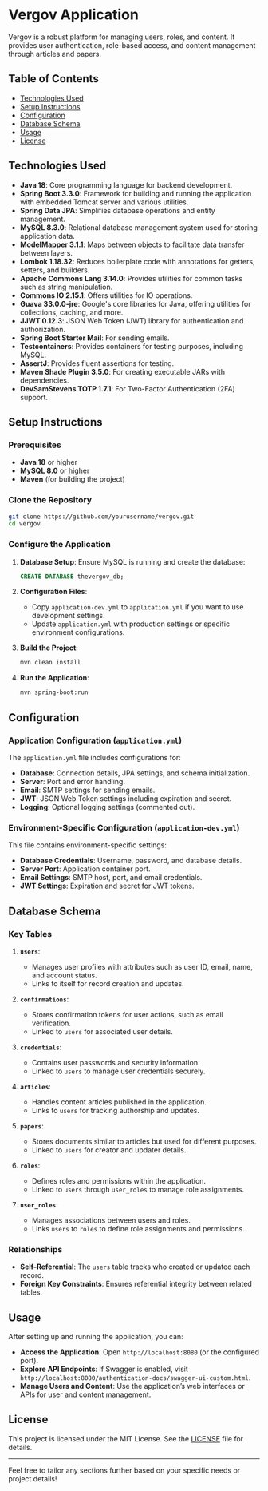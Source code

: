 

# Vergov Application

Vergov is a robust platform for managing users, roles, and content. It provides user authentication, role-based access, and content management through articles and papers.

## Table of Contents

- [Technologies Used](#technologies-used)
- [Setup Instructions](#setup-instructions)
- [Configuration](#configuration)
- [Database Schema](#database-schema)
- [Usage](#usage)
- [License](#license)

## Technologies Used

- **Java 18**: Core programming language for backend development.
- **Spring Boot 3.3.0**: Framework for building and running the application with embedded Tomcat server and various utilities.
- **Spring Data JPA**: Simplifies database operations and entity management.
- **MySQL 8.3.0**: Relational database management system used for storing application data.
- **ModelMapper 3.1.1**: Maps between objects to facilitate data transfer between layers.
- **Lombok 1.18.32**: Reduces boilerplate code with annotations for getters, setters, and builders.
- **Apache Commons Lang 3.14.0**: Provides utilities for common tasks such as string manipulation.
- **Commons IO 2.15.1**: Offers utilities for IO operations.
- **Guava 33.0.0-jre**: Google's core libraries for Java, offering utilities for collections, caching, and more.
- **JJWT 0.12.3**: JSON Web Token (JWT) library for authentication and authorization.
- **Spring Boot Starter Mail**: For sending emails.
- **Testcontainers**: Provides containers for testing purposes, including MySQL.
- **AssertJ**: Provides fluent assertions for testing.
- **Maven Shade Plugin 3.5.0**: For creating executable JARs with dependencies.
- **DevSamStevens TOTP 1.7.1**: For Two-Factor Authentication (2FA) support.

## Setup Instructions

### Prerequisites

- **Java 18** or higher
- **MySQL 8.0** or higher
- **Maven** (for building the project)

### Clone the Repository

```bash
git clone https://github.com/yourusername/vergov.git
cd vergov
```

### Configure the Application

1. **Database Setup**: Ensure MySQL is running and create the database:

   ```sql
   CREATE DATABASE thevergov_db;
   ```

2. **Configuration Files**:

   - Copy `application-dev.yml` to `application.yml` if you want to use development settings.
   - Update `application.yml` with production settings or specific environment configurations.

3. **Build the Project**:

   ```bash
   mvn clean install
   ```

4. **Run the Application**:

   ```bash
   mvn spring-boot:run
   ```

## Configuration

### Application Configuration (`application.yml`)

The `application.yml` file includes configurations for:

- **Database**: Connection details, JPA settings, and schema initialization.
- **Server**: Port and error handling.
- **Email**: SMTP settings for sending emails.
- **JWT**: JSON Web Token settings including expiration and secret.
- **Logging**: Optional logging settings (commented out).

### Environment-Specific Configuration (`application-dev.yml`)

This file contains environment-specific settings:

- **Database Credentials**: Username, password, and database details.
- **Server Port**: Application container port.
- **Email Settings**: SMTP host, port, and email credentials.
- **JWT Settings**: Expiration and secret for JWT tokens.

## Database Schema

### Key Tables

1. **`users`**:
   - Manages user profiles with attributes such as user ID, email, name, and account status.
   - Links to itself for record creation and updates.

2. **`confirmations`**:
   - Stores confirmation tokens for user actions, such as email verification.
   - Linked to `users` for associated user details.

3. **`credentials`**:
   - Contains user passwords and security information.
   - Linked to `users` to manage user credentials securely.

4. **`articles`**:
   - Handles content articles published in the application.
   - Links to `users` for tracking authorship and updates.

5. **`papers`**:
   - Stores documents similar to articles but used for different purposes.
   - Linked to `users` for creator and updater details.

6. **`roles`**:
   - Defines roles and permissions within the application.
   - Linked to `users` through `user_roles` to manage role assignments.

7. **`user_roles`**:
   - Manages associations between users and roles.
   - Links `users` to `roles` to define role assignments and permissions.

### Relationships

- **Self-Referential**: The `users` table tracks who created or updated each record.
- **Foreign Key Constraints**: Ensures referential integrity between related tables.

## Usage

After setting up and running the application, you can:

- **Access the Application**: Open `http://localhost:8080` (or the configured port).
- **Explore API Endpoints**: If Swagger is enabled, visit `http://localhost:8080/authentication-docs/swagger-ui-custom.html`.
- **Manage Users and Content**: Use the application’s web interfaces or APIs for user and content management.

## License

This project is licensed under the MIT License. See the [LICENSE](LICENSE) file for details.

---

Feel free to tailor any sections further based on your specific needs or project details!
